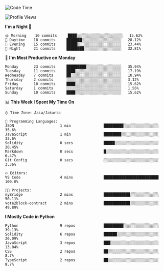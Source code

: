 <!--START_SECTION:waka-->
![Code Time](http://img.shields.io/badge/Code%20Time-1%2C310%20hrs%2040%20mins-blue)

![Profile Views](http://img.shields.io/badge/Profile%20Views-1-blue)

**I'm a Night 🦉** 

```text
🌞 Morning    10 commits     ████░░░░░░░░░░░░░░░░░░░░░   15.62% 
🌆 Daytime    18 commits     ███████░░░░░░░░░░░░░░░░░░   28.12% 
🌃 Evening    15 commits     █████░░░░░░░░░░░░░░░░░░░░   23.44% 
🌙 Night      21 commits     ████████░░░░░░░░░░░░░░░░░   32.81%

```
📅 **I'm Most Productive on Monday** 

```text
Monday       23 commits     █████████░░░░░░░░░░░░░░░░   35.94% 
Tuesday      11 commits     ████░░░░░░░░░░░░░░░░░░░░░   17.19% 
Wednesday    7 commits      ██░░░░░░░░░░░░░░░░░░░░░░░   10.94% 
Thursday     2 commits      ░░░░░░░░░░░░░░░░░░░░░░░░░   3.12% 
Friday       10 commits     ████░░░░░░░░░░░░░░░░░░░░░   15.62% 
Saturday     1 commits      ░░░░░░░░░░░░░░░░░░░░░░░░░   1.56% 
Sunday       10 commits     ████░░░░░░░░░░░░░░░░░░░░░   15.62%

```


📊 **This Week I Spent My Time On** 

```text
⌚︎ Time Zone: Asia/Jakarta

💬 Programming Languages: 
JSON                     1 min               █████████░░░░░░░░░░░░░░░░   35.6% 
JavaScript               1 min               ████████░░░░░░░░░░░░░░░░░   33.6% 
Solidity                 0 secs              █████░░░░░░░░░░░░░░░░░░░░   20.45% 
Markdown                 0 secs              █░░░░░░░░░░░░░░░░░░░░░░░░   6.47% 
Git Config               0 secs              ░░░░░░░░░░░░░░░░░░░░░░░░░   3.36%

🔥 Editors: 
VS Code                  4 mins              █████████████████████████   100.0%

🐱‍💻 Projects: 
myBridge                 2 mins              ████████████░░░░░░░░░░░░░   50.11% 
vote2block-contract      2 mins              ████████████░░░░░░░░░░░░░   49.89%

```

**I Mostly Code in Python** 

```text
Python                   9 repos             █████████░░░░░░░░░░░░░░░░   39.13% 
Solidity                 6 repos             ██████░░░░░░░░░░░░░░░░░░░   26.09% 
JavaScript               3 repos             ███░░░░░░░░░░░░░░░░░░░░░░   13.04% 
CSS                      2 repos             ██░░░░░░░░░░░░░░░░░░░░░░░   8.7% 
TypeScript               2 repos             ██░░░░░░░░░░░░░░░░░░░░░░░   8.7%

```



<!--END_SECTION:waka-->
